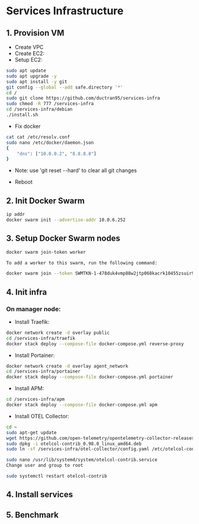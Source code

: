 # Services Infrastructure

## 1. Provision VM

- Create VPC
- Create EC2:
- Setup EC2:

```bash
sudo apt update
sudo apt upgrade -y
sudo apt install -y git
git config --global --add safe.directory '*'
cd /
sudo git clone https://github.com/ductran95/services-infra
sudo chmod -R 777 /services-infra
cd /services-infra/debian
./install.sh
```

- Fix docker
```bash
cat cat /etc/resolv.conf
sudo nano /etc/docker/daemon.json
{
    "dns": ["10.0.0.2", "8.8.8.8"]
}

```

- Note: use 'git reset --hard' to clear all git changes

- Reboot

## 2. Init Docker Swarm

```bash
ip addr
docker swarm init --advertise-addr 10.0.6.252
```

## 3. Setup Docker Swarm nodes
```bash
docker swarm join-token worker

To add a worker to this swarm, run the following command:

docker swarm join --token SWMTKN-1-478duk4vmp88w2jtp068kacrk10455zsuir9yyhfv6p92wnk7y-b3iyuovx0w1a7tdfm5g8p7sdb 10.0.6.252:2377
```

## 4. Init infra

### On manager node:
- Install Traefik:
```bash
docker network create -d overlay public
cd /services-infra/traefik
docker stack deploy --compose-file docker-compose.yml reverse-proxy
```

- Install Portainer:
```bash
docker network create -d overlay agent_network
cd /services-infra/portainer
docker stack deploy --compose-file docker-compose.yml portainer
```

- Install APM:
```bash
cd /services-infra/apm
docker stack deploy --compose-file docker-compose.yml apm
```

- Install OTEL Collector:
```bash
cd ~
sudo apt-get update
wget https://github.com/open-telemetry/opentelemetry-collector-releases/releases/download/v0.98.0/otelcol-contrib_0.98.0_linux_amd64.deb
sudo dpkg -i otelcol-contrib_0.98.0_linux_amd64.deb
sudo ln -sf /services-infra/otel-collector/config.yaml /etc/otelcol-contrib/config.yaml
```
```bash
sudo nano /usr/lib/systemd/system/otelcol-contrib.service
Change user and group to root
```
```bash
sudo systemctl restart otelcol-contrib
```

## 4. Install services

## 5. Benchmark